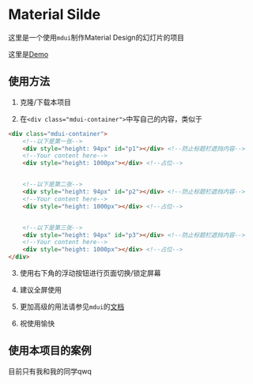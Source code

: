 # Material Silde

这里是一个使用`mdui`制作Material Design的幻灯片的项目

这里是[Demo](https://enter-tainer.github.io/MaterialSlide/)

## 使用方法

1. 克隆/下载本项目

2. 在`<div class="mdui-container">`中写自己的内容，类似于
``` html
<div class="mdui-container">
    <!--以下是第一张-->
    <div style="height: 94px" id="p1"></div> <!--防止标题栏遮挡内容-->
    <!--Your content here-->
    <div style="height: 1000px"></div> <!--占位-->


    <!--以下是第二张-->
    <div style="height: 94px" id="p2"></div> <!--防止标题栏遮挡内容-->
    <!--Your content here-->
    <div style="height: 1000px"></div> <!--占位-->


    <!--以下是第三张-->
    <div style="height: 94px" id="p3"></div> <!--防止标题栏遮挡内容-->
    <!--Your content here-->
    <div style="height: 1000px"></div> <!--占位-->
</div>
```
3. 使用右下角的浮动按钮进行页面切换/锁定屏幕

4. 建议全屏使用

5. 更加高级的用法请参见`mdui`的[文档](https://www.mdui.org/docs/)

6. 祝使用愉快

## 使用本项目的案例

目前只有我和我的同学qwq